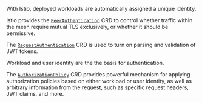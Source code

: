 With Istio, deployed workloads are automatically assigned a unique identity.

Istio provides the [`PeerAuthentication`](https://istio.io/latest/docs/reference/config/security/peer_authentication/) CRD to control whether traffic within the mesh require mutual TLS exclusively, or whether it should be permissive.

The [`RequestAuthentication`](https://istio.io/latest/docs/reference/config/security/request_authentication/) CRD is used to turn on parsing and validation of JWT tokens.

Workload and user identity are the the basis for authentication.

The [`AuthorizationPolicy`](https://istio.io/latest/docs/reference/config/security/authorization-policy/) CRD provides powerful mechanism for applying authorization policies based on either workload or user identity, as well as arbitrary information from the request, such as specific request headers, JWT claims, and more.
